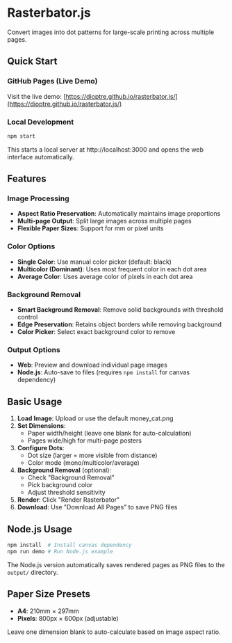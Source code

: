 # Rasterbator.js

Convert images into dot patterns for large-scale printing across multiple pages.

## Quick Start

### GitHub Pages (Live Demo)
Visit the live demo: [https://dioptre.github.io/rasterbator.js/](https://dioptre.github.io/rasterbator.js/)

### Local Development
```bash
npm start
```

This starts a local server at http://localhost:3000 and opens the web interface automatically.

## Features

### Image Processing
- **Aspect Ratio Preservation**: Automatically maintains image proportions
- **Multi-page Output**: Split large images across multiple pages
- **Flexible Paper Sizes**: Support for mm or pixel units

### Color Options
- **Single Color**: Use manual color picker (default: black)
- **Multicolor (Dominant)**: Uses most frequent color in each dot area
- **Average Color**: Uses average color of pixels in each dot area

### Background Removal
- **Smart Background Removal**: Remove solid backgrounds with threshold control
- **Edge Preservation**: Retains object borders while removing background
- **Color Picker**: Select exact background color to remove

### Output Options
- **Web**: Preview and download individual page images
- **Node.js**: Auto-save to files (requires `npm install` for canvas dependency)

## Basic Usage

1. **Load Image**: Upload or use the default money_cat.png
2. **Set Dimensions**: 
   - Paper width/height (leave one blank for auto-calculation)
   - Pages wide/high for multi-page posters
3. **Configure Dots**:
   - Dot size (larger = more visible from distance)
   - Color mode (mono/multicolor/average)
4. **Background Removal** (optional):
   - Check "Background Removal"
   - Pick background color
   - Adjust threshold sensitivity
5. **Render**: Click "Render Rasterbator"
6. **Download**: Use "Download All Pages" to save PNG files

## Node.js Usage

```bash
npm install  # Install canvas dependency
npm run demo # Run Node.js example
```

The Node.js version automatically saves rendered pages as PNG files to the `output/` directory.

## Paper Size Presets

- **A4**: 210mm × 297mm
- **Pixels**: 800px × 600px (adjustable)

Leave one dimension blank to auto-calculate based on image aspect ratio.